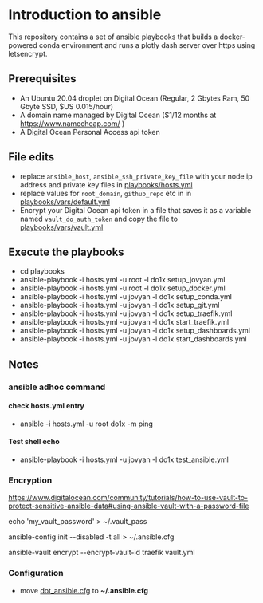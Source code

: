 # Introduction to ansible

This repository contains a set of ansible playbooks that builds a docker-powered conda environment and runs a plotly dash server over https using letsencrypt.

## Prerequisites

* An Ubuntu 20.04 droplet on Digital Ocean (Regular, 2 Gbytes Ram, 50 Gbyte SSD, $US 0.015/hour)
* A domain name managed by Digital Ocean ($1/12 months at https://www.namecheap.com/ )
* A Digital Ocean Personal Access api token

## File edits

* replace `ansible_host`, `ansible_ssh_private_key_file` with your node ip address and private key files in [playbooks/hosts.yml](playbooks/hosts.yml)  
* replace values for `root_domain`, `github_repo` etc in  in [playbooks/vars/default.yml](playbooks/vars/default.yml)  
* Encrypt your Digital Ocean api token in a file that saves it as a variable named `vault_do_auth_token` and copy the file to [playbooks/vars/vault.yml](playbooks/vars/vault.yml)


## Execute the playbooks

* cd playbooks
* ansible-playbook  -i hosts.yml -u root -l do1x setup_jovyan.yml  
* ansible-playbook  -i hosts.yml -u root -l do1x setup_docker.yml  
* ansible-playbook  -i hosts.yml -u jovyan -l do1x setup_conda.yml  
* ansible-playbook -i hosts.yml -u jovyan -l do1x setup_git.yml  
* ansible-playbook -i hosts.yml -u jovyan -l do1x setup_traefik.yml  
* ansible-playbook -i hosts.yml -u jovyan -l do1x  start_traefik.yml  
* ansible-playbook -i hosts.yml -u jovyan -l do1x  setup_dashboards.yml  
* ansible-playbook -i hosts.yml -u jovyan -l do1x  start_dashboards.yml  

## Notes

### ansible adhoc command

#### check hosts.yml entry

* ansible -i hosts.yml -u root do1x -m ping

#### Test shell echo

* ansible-playbook -i hosts.yml -u jovyan -l do1x  test_ansible.yml

### Encryption

https://www.digitalocean.com/community/tutorials/how-to-use-vault-to-protect-sensitive-ansible-data#using-ansible-vault-with-a-password-file

echo 'my_vault_password' > ~/.vault_pass

ansible-config   init --disabled -t all > ~/.ansible.cfg

ansible-vault encrypt --encrypt-vault-id traefik vault.yml

### Configuration

* move [dot_ansible.cfg](dot_ansible.cfg) to **~/.ansible.cfg**

